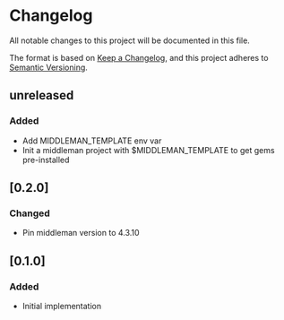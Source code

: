 # Changelog
All notable changes to this project will be documented in this file.

The format is based on [Keep a Changelog](https://keepachangelog.com/en/1.0.0/),
and this project adheres to [Semantic Versioning](https://semver.org/spec/v2.0.0.html).

## unreleased
### Added
- Add MIDDLEMAN_TEMPLATE env var
- Init a middleman project with $MIDDLEMAN_TEMPLATE to get gems pre-installed

## [0.2.0]
### Changed
- Pin middleman version to 4.3.10

## [0.1.0]
### Added
- Initial implementation

